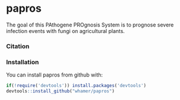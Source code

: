 # papros

The goal of this PAthogene PROgnosis System is to prognose severe infection events with fungi on agricultural plants. 


### Citation



### Installation

You can install papros from github with:

```r
if(!require('devtools')) install.packages('devtools')
devtools::install_github("whamer/papros")
```

